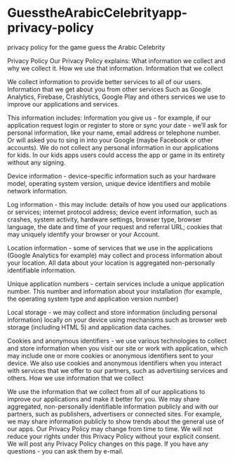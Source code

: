 # GuesstheArabicCelebrityapp-privacy-policy
privacy policy for the game guess the Arabic Celebrity 

Privacy Policy
Our Privacy Policy explains:
What information we collect and why we collect it.
How we use that information.
Information that we collect

We collect information to provide better services to all of our users. Information that we get about you from other services Such as Google Analytics, Firebase, Crashlytics, Google Play and others services we use to improve our applications and services.

This information includes:
Information you give us - for example, if our application request login or register to store or sync your date - we’ll ask for personal information, like your name, email address or telephone number. Or will asked you to sing in into your Google (maybe Facebook or other accounts). We do not collect any personal information in our applications for kids. In our kids apps users could access the app or game in its entirety without any signing.


Device information - device-specific information such as your hardware model, operating system version, unique device identifiers and mobile network information.


Log information - this may include: details of how you used our applications or services; internet protocol address; device event information, such as crashes, system activity, hardware settings, browser type, browser language, the date and time of your request and referral URL; cookies that may uniquely identify your browser or your Account.


Location information - some of services that we use in the applications (Google Analytics for example) may collect and process information about your location. All data about your location is aggregated non-personally identifiable information.


Unique application numbers - certain services include a unique application number. This number and information about your installation (for example, the operating system type and application version number)


Local storage - we may collect and store information (including personal information) locally on your device using mechanisms such as browser web storage (including HTML 5) and application data caches.


Cookies and anonymous identifiers - we use various technologies to collect and store information when you visit our site or work with application, which may include one or more cookies or anonymous identifiers sent to your device. We also use cookies and anonymous identifiers when you interact with services that we offer to our partners, such as advertising services and others. How we use information that we collect


We use the information that we collect from all of our applications to improve our applications and make it better for you. We may share aggregated, non-personally identifiable information publicly and with our partners, such as publishers, advertisers or connected sites. For example, we may share information publicly to show trends about the general use of our apps. Our Privacy Policy may change from time to time. We will not reduce your rights under this Privacy Policy without your explicit consent. We will post any Privacy Policy changes on this page. If you have any questions - you can ask them by e-mail.


